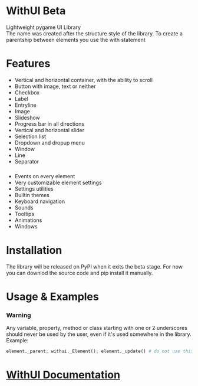 # WithUI Beta

Lightweight pygame UI Library <br>
The name was created after the structure style of the library. To create a parentship between elements you use the with statement

# Features

- Vertical and horizontal container, with the ability to scroll
- Button with image, text or neither
- Checkbox
- Label
- Entryline
- Image
- Slideshow
- Progress bar in all directions
- Vertical and horizontal slider
- Selection list
- Dropdown and dropup menu
- Window
- Line
- Separator
###
- Events on every element
- Very customizable element settings
- Settings utilities
- Builtin themes
- Keyboard navigation
- Sounds
- Tooltips
- Animations
- Windows

# Installation
The library will be released on PyPI when it exits the beta stage. For now you can downlod the source code and pip install it manually.

# Usage & Examples

### Warning
Any variable, property, method or class starting with one or 2 underscores should never be used by the user, even if it's used somewhere in the library. Example:
```py
element._parent; withui._Element(); element._update() # do not use this!
```

# [WithUI Documentation](docsmd/docs.md)